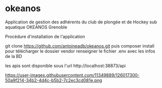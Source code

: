 # okeanos
Application de gestion des adhérents du club de plongée et de Hockey sub aquatique OKEANOS Grenoble

Procédure d'installation de l'application

git clone https://github.com/antoineadb/okeanos.git
puis composer install pour télécharger le dossier vendor
renseigner le fichier .env avec les infos de la BD

les apis sont disponible sous l'url
http://localhost:38873/api

https://user-images.githubusercontent.com/11349889/126017300-50a9f214-34b2-4d4c-b5b2-7c2ec3cd081e.png

